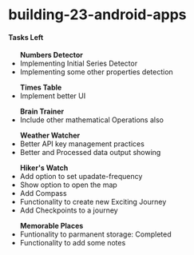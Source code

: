 # building-23-android-apps

#### Tasks Left

<ul>
  <b>Numbers Detector</b>
  <li>Implementing Initial Series Detector</li>
  <li>Implementing some other properties detection</li>
</ul>

<ul>
  <b>Times Table</b>
  <li>Implement better UI</li>
</ul>

<ul>
  <b>Brain Trainer</b>
  <li>Include other mathematical Operations also</li>
</ul>

<ul>
  <b>Weather Watcher</b>
  <li>Better API key management practices</li>
  <li>Better and Processed data output showing</li>
</ul>

<ul>
  <b>Hiker's Watch</b>
  <li>Add option to set upadate-frequency</li>
  <li>Show option to open the map</li>
  <li>Add Compass</li>
  <li>Functionality to create new Exciting Journey</li>
  <li>Add Checkpoints to a journey</li>
</ul>

<ul>
  <b>Memorable Places</b>
  <li>Funtionality to parmanent storage: Completed</li>
  <li>Functionality to add some notes</li>
</ul>